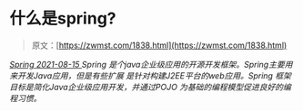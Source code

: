 <!--yml
category: 未分类
date: 0001-01-01 00:00:00
--->

# 什么是spring?

> 原文：[https://zwmst.com/1838.html](https://zwmst.com/1838.html)

   [ *Spring* ](https://zwmst.com/spring)*[ <time datetime="2021-08-15T16:40:03+08:00"> 2021-08-15 </time> ](https://zwmst.com/1838.html)  Spring 是个java企业级应用的开源开发框架。Spring主要用来开发Java应用，但是有些扩展 是针对构建J2EE平台的web应用。Spring 框架目标是简化Java企业级应用开发，并通过POJO 为基础的编程模型促进良好的编程习惯。*
